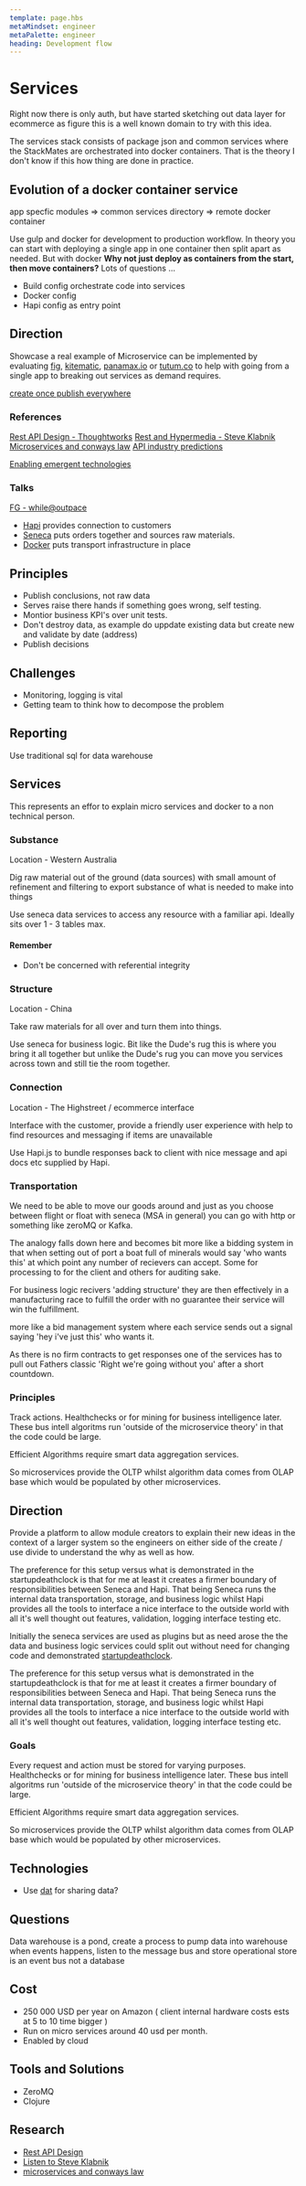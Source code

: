 ```yaml
---
template: page.hbs
metaMindset: engineer
metaPalette: engineer
heading: Development flow
---
```


# Services

Right now there is only auth, but have started sketching out data layer for ecommerce as figure this is a well known domain to try with this idea.

The services stack consists of package json and common services where the StackMates are orchestrated into docker containers. That is the theory I don't know if this how thing are done in practice.

## Evolution of a docker container service

app specfic modules => common services directory => remote docker container

Use gulp and docker for development to production workflow. In theory you can start with deploying a single app in one container then split apart as needed. But with docker **Why not just deploy as containers from the start, then move containers?** Lots of questions ...


* Build config orchestrate code into services 
* Docker config
* Hapi config as entry point


## Direction

Showcase a real example of Microservice can be implemented by evaluating [fig](http://www.fig.sh/), [kitematic](https://github.com/kitematic/kitematic), [panamax.io](http://panamax.io/) or [tutum.co](https://www.tutum.co/) to help with going from a single app to breaking out services as demand requires.


[create once publish everywhere](http://www.programmableweb.com/news/cope-create-once-publish-everywhere/2009/10/13)


### References

[Rest API Design - Thoughtworks](http://www.thoughtworks.com/insights/blog/rest-api-design-resource-modeling)
[Rest and Hypermedia - Steve Klabnik](http://javascriptjabber.com/104-jsj-hypermedia-apis-with-steve-klabnik/)
[Microservices and conways law](http://boundary.com/blog/2014/08/27/microservices-conways-law/)
[API industry predictions](http://www.business2community.com/tech-gadgets/api-industry-predictions-2014-0714464#!bPEFva)

[Enabling emergent technologies](http://blog.crowdint.com/2014/06/04/magmaconf-14-liveblogging-fred-george-enabling-emergent-technologies.html)


### Talks

[FG - while@outpace](https://vimeo.com/user22258446/review/79288222/cbb24b224c)







* [Hapi](http://hapijs.com/) provides connection to customers 
* [Seneca](http://senecajs.org/) puts orders together and sources raw materials. 
* [Docker](https://www.docker.com/) puts transport infrastructure in place


## Principles

* Publish conclusions, not raw data
* Serves raise there hands if something goes wrong, self testing.
* Montior business KPI's over unit tests. 
* Don't destroy data, as example do uppdate existing data but create new and validate by date (address)
* Publish decisions

## Challenges

* Monitoring, logging is vital
* Getting team to think how to decompose the problem


## Reporting 

Use traditional sql for data warehouse


## Services

This represents an effor to explain micro services and docker to a non technical person.

### Substance

Location - Western Australia

Dig raw material out of the ground (data sources) with small amount of refinement and filtering to export substance of what is needed to make into things

Use seneca data services to access any resource with a familiar api. Ideally sits over 1 - 3 tables max.

#### Remember

* Don't be concerned with referential integrity


### Structure

Location - China

Take raw materials for all over and turn them into things.

Use seneca for business logic. Bit like the Dude's rug this is where you bring it all together but unlike the Dude's rug you can move you services across town and still tie the room together.


### Connection

Location - The Highstreet / ecommerce interface

Interface with the customer, provide a friendly user experience with help to find resources and messaging if items are unavailable


Use Hapi.js to bundle responses back to client with nice message and api docs etc supplied by Hapi.


### Transportation

We need to be able to move our goods around and just as you choose between flight or float with seneca (MSA in general) you can go with http or something like zeroMQ or Kafka.

The analogy falls down here and becomes bit more like a bidding system in that when setting out of port a boat full of minerals would say 'who wants this' at which point any number of recievers can accept. Some for processing to for the client and others for auditing sake.

For business logic recivers 'adding structure' they are then effectively in a manufacturing race to fulfill the order with no guarantee their service will win the fulfillment.

more like a bid management system where each service sends out a signal saying 'hey i've just this' who wants it.

As there is no firm contracts to get responses one of the services has to pull out Fathers classic 'Right we're going without you' after a short countdown.

### Principles

Track actions. Healthchecks or for mining for business intelligence later. These bus intell algoritms run 'outside of the microservice theory' in that the code could be large.

Efficient Algorithms require smart data aggregation services.

So microservices provide the OLTP whilst algorithm data comes from OLAP base which would be populated by other microservices.


## Direction

Provide a platform to allow module creators to explain their new ideas in the context of a larger system so the engineers on either side of the create / use divide to understand the why as well as how.

The preference for this setup versus what is demonstrated in the startupdeathclock is that for me at least it creates a firmer boundary of responsibilities between Seneca and Hapi. That being Seneca runs the internal data transportation, storage, and business logic whilst Hapi provides all the tools to interface a nice interface to the outside world with all it's well thought out features, validation, logging interface testing etc.


Initially the seneca services are used as plugins but as need arose the the data and business logic services could split out without need for changing code and demonstrated [startupdeathclock](https://github.com/rjrodger/startupdeathclock).

The preference for this setup versus what is demonstrated in the startupdeathclock is that for me at least it creates a firmer boundary of responsibilities between Seneca and Hapi. That being Seneca runs the internal data transportation, storage, and business logic whilst Hapi provides all the tools to interface a nice interface to the outside world with all it's well thought out features, validation, logging interface testing etc.


### Goals

Every request and action must be stored for varying purposes. Healthchecks or for mining for business intelligence later. These bus intell algoritms run 'outside of the microservice theory' in that the code could be large.

Efficient Algorithms require smart data aggregation services.

So microservices provide the OLTP whilst algorithm data comes from OLAP base which would be populated by other microservices.


## Technologies

* Use [dat](http://dat-data.com/) for sharing data?


## Questions

Data warehouse is a pond, create a process to pump data into warehouse when events happens, listen to the message bus and store operational store is an event bus not a database


## Cost

* 250 000 USD per year on Amazon ( client internal hardware costs ests at 5 to 10 time bigger )
* Run on micro services around 40 usd per month.
* Enabled by cloud


## Tools and Solutions

* ZeroMQ
* Clojure


## Research

* [Rest API Design](http://www.thoughtworks.com/insights/blog/rest-api-design-resource-modeling)
* [Listen to Steve Klabnik](http://javascriptjabber.com/104-jsj-hypermedia-apis-with-steve-klabnik/)
* [microservices and conways law](http://boundary.com/blog/2014/08/27/microservices-conways-law/)



